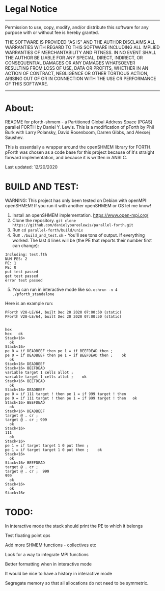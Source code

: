 # Legal Notice 
------------------------------------------------------------
Permission to use, copy, modify, and/or distribute this
software for any purpose with or without fee is hereby granted.

THE SOFTWARE IS PROVIDED "AS IS" AND THE AUTHOR DISCLAIMS ALL
WARRANTIES WITH REGARD TO THIS SOFTWARE INCLUDING ALL IMPLIED
WARRANTIES OF MERCHANTABILITY AND FITNESS. IN NO EVENT SHALL
THE AUTHOR BE LIABLE FOR ANY SPECIAL, DIRECT, INDIRECT, OR
CONSEQUENTIAL DAMAGES OR ANY DAMAGES WHATSOEVER RESULTING
FROM LOSS OF USE, DATA OR PROFITS, WHETHER IN AN ACTION OF
CONTRACT, NEGLIGENCE OR OTHER TORTIOUS ACTION, ARISING OUT OF
OR IN CONNECTION WITH THE USE OR PERFORMANCE OF THIS SOFTWARE.

------------------------------------------------------------

# About:
README for pforth-shmem - a Partitioned Global Address Space (PGAS) parallel FORTH by Daniel Y. Lewis. This is a modification of pForth by Phil Burk with Larry Polansky, David Rosenboom, Darren Gibbs, and Alexsej Saushev.

This is essentially a wrapper around the openSHMEM library for FORTH. pForth was chosen as a code base for this project because of it's straight forward implementation, and because it is written in ANSI C.

Last updated: 12/20/2020

# BUILD AND TEST:

WARNING: This project has only been tested on Debian with openMPI openSHMEM! If you run it with another openSHMEM or OS let me know!

1. Install an openSHMEM implementation. https://www.open-mpi.org/
2. Clone the repository. 
 ``` git clone https://github.com/danielyoureelewis/parallel-forth.git ```
3. Run ``` cd parallel-forth/build/unix ```
4. Run ``` ./build_and_test.sh ``` - You'll see tons of output. If everything worked. The last 4 lines will be (the PE that reports their number first can change):
``` 
Including: test.fth
NUM PES: 2 
PE: 1 
PE: 0 
put test passed
get test passed
error test passed 
```

5. You can run in interactive mode like so. ``` oshrun -n 4 ./pforth_standalone ```
   
Here is an example run:
```
PForth V28-LE/64, built Dec 20 2020 07:00:50 (static)
PForth V28-LE/64, built Dec 20 2020 07:00:50 (static)


hex
hex   ok
Stack<16> 
  ok
Stack<16> 
pe 0 = if DEADBEEF then pe 1 = if BEEFDEAD then ; 
pe 0 = if DEADBEEF then pe 1 = if BEEFDEAD then ;    ok
  ok
Stack<16> DEADBEEF 
Stack<16> BEEFDEAD 
variable target 1 cells allot ; 
variable target 1 cells allot ;    ok
Stack<16> BEEFDEAD 
  ok
Stack<16> DEADBEEF 
pe 0 = if 111 target ! then pe 1 = if 999 target ! then
pe 0 = if 111 target ! then pe 1 = if 999 target ! then   ok
Stack<16> BEEFDEAD 
  ok
Stack<16> DEADBEEF 
target @ . cr ; 
target @ . cr ; 999 
  ok
Stack<16> 
111 
  ok
Stack<16> 
pe 1 = if target target 1 0 put then ; 
pe 1 = if target target 1 0 put then ;    ok
Stack<16> 
  ok
Stack<16> BEEFDEAD 
target @ . cr ; 
target @ . cr ;  999 
999 
  ok
Stack<16> 
  ok
Stack<16> 
```

# TODO:
In interactive mode the stack should print the PE to which it belongs

Test floating point ops

Add more SHMEM functions - collectives etc

Look for a way to integrate MPI functions

Better formatting when in interactive mode

It would be nice to have a history in interactive mode

Segregate memory so that all allocations do not need to be symmetric.
